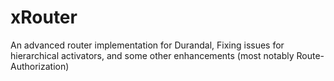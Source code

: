 xRouter
=======

An advanced router implementation for Durandal, Fixing issues for hierarchical activators, and some other enhancements (most notably Route-Authorization)
